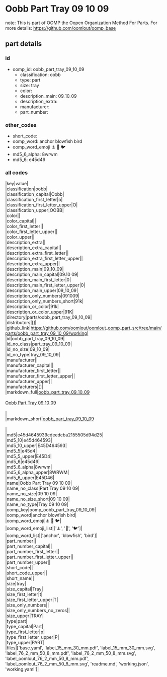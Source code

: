 # Oobb Part Tray 09 10 09  

note: This is part of OOMP the Oopen Organization Method For Parts. For more details: https://github.com/oomlout/oomp_base

##  part details





### id
* oomp_id: oobb_part_tray_09_10_09
  * classification: oobb
  * type: part
  * size: tray
  * color: 
  * description_main: 09_10_09
  * description_extra: 
  * manufacturer: 
  * part_number: 

### other_codes
* short_code: 
* oomp_word: anchor blowfish bird
* oomp_word_emoji :anchor: :blowfish: :bird:
* md5_6_alpha: 8wrwm
* md5_6: e45d46

### all codes 
|key|value|  
|classification|oobb|  
|classification_capital|Oobb|  
|classification_first_letter|o|  
|classification_first_letter_upper|O|  
|classification_upper|OOBB|  
|color||  
|color_capital||  
|color_first_letter||  
|color_first_letter_upper||  
|color_upper||  
|description_extra||  
|description_extra_capital||  
|description_extra_first_letter||  
|description_extra_first_letter_upper||  
|description_extra_upper||  
|description_main|09_10_09|  
|description_main_capital|09.10 09|  
|description_main_first_letter|0|  
|description_main_first_letter_upper|0|  
|description_main_upper|09_10_09|  
|description_only_numbers|091009|  
|description_only_numbers_short|91k|  
|description_or_color|91k|  
|description_or_color_upper|91K|  
|directory|parts/oobb_part_tray_09_10_09|  
|distributors|[]|  
|github_link|https://github.com/oomlout/oomlout_oomp_part_src/tree/main/parts/oobb_part_tray_09_10_09/working|  
|id|oobb_part_tray_09_10_09|  
|id_no_class|part_tray_09_10_09|  
|id_no_size|09_10_09|  
|id_no_type|tray_09_10_09|  
|manufacturer||  
|manufacturer_capital||  
|manufacturer_first_letter||  
|manufacturer_first_letter_upper||  
|manufacturer_upper||  
|manufacturers|[]|  
|markdown_full|[oobb_part_tray_09_10_09](https://github.com/oomlout/oomlout_oomp_part_src/tree/main/parts/oobb_part_tray_09_10_09/working)<br>[](https://github.com/oomlout/oomlout_oomp_part_src/tree/main/parts/oobb_part_tray_09_10_09/working)<br>[Oobb Part Tray 09 10 09](https://github.com/oomlout/oomlout_oomp_part_src/tree/main/parts/oobb_part_tray_09_10_09/working)<br><br>|  
|markdown_short|[oobb_part_tray_09_10_09](https://github.com/oomlout/oomlout_oomp_part_src/tree/main/parts/oobb_part_tray_09_10_09/working)<br><br>|  
|md5|e45d4645939cdeedcba2155505d94d25|  
|md5_10|e45d464593|  
|md5_10_upper|E45D464593|  
|md5_5|e45d4|  
|md5_5_upper|E45D4|  
|md5_6|e45d46|  
|md5_6_alpha|8wrwm|  
|md5_6_alpha_upper|8WRWM|  
|md5_6_upper|E45D46|  
|name|Oobb Part Tray 09 10 09|  
|name_no_class|Part Tray 09 10 09|  
|name_no_size|09 10 09|  
|name_no_size_short|09 10 09|  
|name_no_type|Tray 09 10 09|  
|oomp_key|oomp_oobb_part_tray_09_10_09|  
|oomp_word|anchor blowfish bird|  
|oomp_word_emoji|:anchor: :blowfish: :bird:|  
|oomp_word_emoji_list|[':anchor:', ':blowfish:', ':bird:']|  
|oomp_word_list|['anchor', 'blowfish', 'bird']|  
|part_number||  
|part_number_capital||  
|part_number_first_letter||  
|part_number_first_letter_upper||  
|part_number_upper||  
|short_code||  
|short_code_upper||  
|short_name||  
|size|tray|  
|size_capital|Tray|  
|size_first_letter|t|  
|size_first_letter_upper|T|  
|size_only_numbers||  
|size_only_numbers_no_zeros||  
|size_upper|TRAY|  
|type|part|  
|type_capital|Part|  
|type_first_letter|p|  
|type_first_letter_upper|P|  
|type_upper|PART|  
|files|['base.yaml', 'label_15_mm_30_mm.pdf', 'label_15_mm_30_mm.svg', 'label_76_2_mm_50_8_mm.pdf', 'label_76_2_mm_50_8_mm.svg', 'label_oomlout_76_2_mm_50_8_mm.pdf', 'label_oomlout_76_2_mm_50_8_mm.svg', 'readme.md', 'working.json', 'working.yaml']|  

